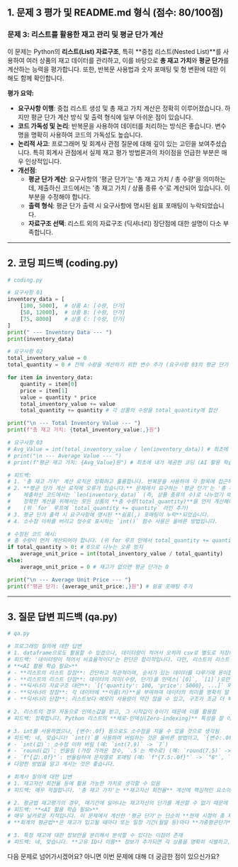## 1\. 문제 3 평가 및 README.md 형식 (점수: 80/100점)

### 문제 3: 리스트를 활용한 재고 관리 및 평균 단가 계산

이 문제는 Python의 **리스트(List) 자료구조**, 특히 \*\*중첩 리스트(Nested List)\*\*를 사용하여 여러 상품의 재고 데이터를 관리하고, 이를 바탕으로 **총 재고 가치**와 **평균 단가**를 계산하는 능력을 평가합니다. 또한, 반복문 사용법과 숫자 포매팅 및 형 변환에 대한 이해도 함께 확인합니다.

**평가 요약:**

  * **요구사항 이행**: 중첩 리스트 생성 및 총 재고 가치 계산은 정확히 이루어졌습니다. 하지만 평균 단가 계산 방식 및 출력 형식에 일부 아쉬운 점이 있습니다.
  * **코드 가독성 및 논리**: 반복문을 사용하여 데이터를 처리하는 방식은 좋습니다. 변수명을 명확히 사용하여 코드의 가독성도 높습니다.
  * **논리적 사고**: 프로그래머 및 회계사 관점 질문에 대해 깊이 있는 고민을 보여주셨습니다. 특히 회계사 관점에서 실제 재고 평가 방법론과의 차이점을 언급한 부분은 매우 인상적입니다.
  * **개선점**:
      * **평균 단가 계산**: 요구사항의 '평균 단가'는 '총 재고 가치 / 총 수량'을 의미하는데, 제출하신 코드에서는 '총 재고 가치 / 상품 종류 수'로 계산되어 있습니다. 이 부분을 수정해야 합니다.
      * **출력 형식**: 평균 단가 출력 시 요구사항에 명시된 쉼표 포매팅이 누락되었습니다.
      * **자료구조 선택**: 리스트 외의 자료구조 (딕셔너리) 장단점에 대한 설명이 다소 부족합니다.

-----

## 2\. 코딩 피드백 (coding.py)

```python
# coding.py

# 요구사항 01
inventory_data = [
    [100, 5000],  # 상품 A: [수량, 단가]
    [50, 12000],  # 상품 B: [수량, 단가]
    [75, 8000]    # 상품 C: [수량, 단가]
]
print(" --- Inventory Data --- ")
print(inventory_data)

# 요구사항 02
total_inventory_value = 0
total_quantity = 0 # 전체 수량을 계산하기 위한 변수 추가 (요구사항 03의 평균 단가 계산을 위해 필요)

for item in inventory_data:
    quantity = item[0]
    price = item[1]
    value = quantity * price
    total_inventory_value += value
    total_quantity += quantity # 각 상품의 수량을 total_quantity에 합산

print("\n --- Total Inventory Value --- ")
print(f"총 재고 가치: {total_inventory_value:,}원")

# 요구사항 03
# Avg_Value = int(total_inventory_value / len(inventory_data)) # 최초에 내가 제공한 코딩 (AI 활용 학습 필요 부분)
# print("\n --- Average Value --- ")
# print(f"평균 재고 가치: {Avg_Value}원") # 최초에 내가 제공한 코딩 (AI 활용 학습 필요 부분)

# 피드백:
# 1. '총 재고 가치' 계산 로직은 정확하고 훌륭합니다. 반복문을 사용하여 각 항목에 접근하는 방식도 올바릅니다.
# 2. **평균 단가 계산 로직에 오류가 있습니다.** 문제에서 요구하는 '평균 단가'는 '총 재고 가치 / 총 수량'입니다.
#    제출하신 코드에서는 `len(inventory_data)` (즉, 상품 종류의 수)로 나누었기 때문에 올바른 '평균 단가'가 계산되지 않습니다.
#    정확한 계산을 위해서는 모든 상품의 **총 수량(total_quantity)**을 먼저 계산해야 합니다.
#    (위 `for` 루프에 `total_quantity += quantity` 라인 추가)
# 3. 평균 단가 출력 시 요구사항에 명시된 **쉼표(,) 포매팅이 누락**되었습니다.
# 4. 소수점 이하를 버리고 정수로 표시하는 `int()` 함수 사용은 올바른 방법입니다.

# 수정된 코드 예시:
# 총 수량이 먼저 계산되어야 합니다. (위 for 루프 안에서 total_quantity += quantity 추가)
if total_quantity > 0: # 0으로 나누는 오류 방지
    average_unit_price = int(total_inventory_value / total_quantity)
else:
    average_unit_price = 0 # 재고가 없으면 평균 단가는 0

print("\n --- Average Unit Price --- ")
print(f"평균 단가: {average_unit_price:,}원") # 쉼표 포매팅 추가
```

-----

## 3\. 질문 답변 피드백 (qa.py)

```python
# qa.py

# 프로그래밍 질의에 대한 답변
# 1. dataframe으로도 활용할 수 있겠으나, 데이터량이 적어서 오히려 csv로 별도로 저장하는 등의 방식이 더욱 더 비효율적일 가능성이 높음
# 피드백: '데이터량이 적어서 비효율적이다'는 판단은 합리적입니다. 다만, 리스트의 리스트 외에 다른 Python 자료구조(예: **딕셔너리**)에 대한 설명이 필요합니다.
# **<AI 활용 학습 필요>**
# - **리스트의 리스트 장점**: 간단하고 직관적이며, 순서가 있는 데이터를 다루기에 용이합니다.
# - **리스트의 리스트 단점**: 데이터의 의미(수량, 단가)를 인덱스(`[0]`, `[1]`)로만 파악해야 해서 가독성이 떨어질 수 있습니다. 데이터가 복잡해지면 관리가 어렵습니다.
# - **딕셔너리 자료구조 대안**: `[{'quantity': 100, 'price': 5000}, ...]` 와 같이 **리스트 안에 딕셔너리** 형태로 데이터를 저장할 수 있습니다.
# - **딕셔너리 장점**: 각 데이터에 **이름(키)**을 부여하여 데이터의 의미를 명확히 알 수 있습니다 (예: `item['quantity']`). 가독성이 좋고, 데이터를 검색하거나 수정하기 용이합니다.
# - **딕셔너리 단점**: 리스트보다 메모리 사용량이 약간 많을 수 있고, 구조가 조금 더 복잡합니다. 하지만 대부분의 실무 데이터 처리에는 딕셔너리 또는 딕셔너리 리스트 형태가 훨씬 유용합니다.

# 2. 리스트의 경우 자동으로 인덱스값을 받고, 그 시작값이 0이기 때문에 이를 활용함
# 피드백: 정확합니다. Python 리스트의 **제로-인덱싱(Zero-indexing)** 특성을 잘 이해하고 계십니다.

# 3. int를 사용하였으나, {변수:.0f} 등으로도 소수점을 지울 수 있을 것으로 생각됨
# 피드백: 네, 맞습니다! `int()`를 사용하여 버림하는 것은 올바른 방법이고, `{변수:.0f}`와 같은 f-string 포매팅을 사용하면 **반올림**하여 정수로 표시할 수 있습니다.
# - `int(값)`: 소수점 이하 버림 (예: `int(7.9)` -> `7`)
# - `round(값)`: 반올림 (가장 가까운 정수, `.5`는 짝수로) (예: `round(7.5)` -> `8`, `round(6.5)` -> `6`)
# - `f"{값:.0f}"`: 반올림하여 문자열로 포매팅 (예: `f"{7.5:.0f}"` -> `"8"`, `f"{6.5:.0f}"` -> `"6"`)
# 다양한 방법을 알고 계시는 것은 좋습니다.

# 회계사 질의에 대한 답변
# 1. 재고자산 회전율 등에 활용 가능한 가치로 생각할 수 있음
# 피드백: 매우 적절합니다. '총 재고 가치'는 **재고자산 회전율** 계산에 핵심적인 요소이며, 회사의 유동성과 재고 관리 효율성을 평가하는 데 중요하게 활용됩니다. 또한, **재무상태표의 재고자산 항목**을 구성하는 기초 자료가 됩니다.

# 2. 평균법 재고평가의 경우, 매기간에 일어나는 재고자산의 단가를 계산할 수 없기 때문에 이를 평균적으로 제공했음을 가정하고 계산하는 것으로 계속기록법에 의하는 것이 일반적이지만, 위의 평균단가는 이와 같은 거래내역이 존재하지 않기 때문에 기말이나 일정시점의 가격을 단순히 평가한 것에 불과하여 회계적 의미를 가진다고 보기에는 실무적으로 어려움이 있음
# 피드백: **<AI 활용 학습 필요>**
# 매우 날카로운 지적입니다. 이 문제에서 계산한 '평균 단가'는 단순히 **현재 시점의 총 재고 가치를 총 수량으로 나눈 값**입니다. 이는 **실제 회계의 평균법 재고 평가와는 본질적인 차이**가 있습니다.
# **회계의 평균법**은 재고가 입고될 때마다 또는 일정 기간(월말 등)마다 **가중평균단가**를 계산하여 출고되는 재고의 원가나 기말 재고의 단가를 결정합니다. 즉, '취득 원가' 개념이 포함됩니다. 귀하의 말씀대로 거래 내역(취득 시점, 취득 원가 등)이 없기 때문에, 이 프로그램의 평균 단가는 실제 재고 평가를 위한 회계적 의미를 가지기 어렵습니다. 실무적 관점에서 매우 중요한 포인트를 정확히 짚어주셨습니다.

# 3. 특정 재고에 대한 정보만을 분리해서 분석할 수 있다는 이점이 존재
# 피드백: 네, 맞습니다. **고유 ID나 이름** 정보가 추가되면 각 상품을 명확히 식별하고, 특정 상품에 대한 재고 현황, 가치 변동, 판매 추이 등을 **개별적으로 추적하고 분석**할 수 있습니다. 이는 재고 관리의 정확성을 높이고, 특정 상품의 수익성 분석이나 재고 조정 등 **전략적인 의사 결정**에 매우 중요한 기반이 됩니다. 매우 좋은 답변입니다.
```


다음 문제로 넘어가시겠어요? 아니면 이번 문제에 대해 더 궁금한 점이 있으신가요?
